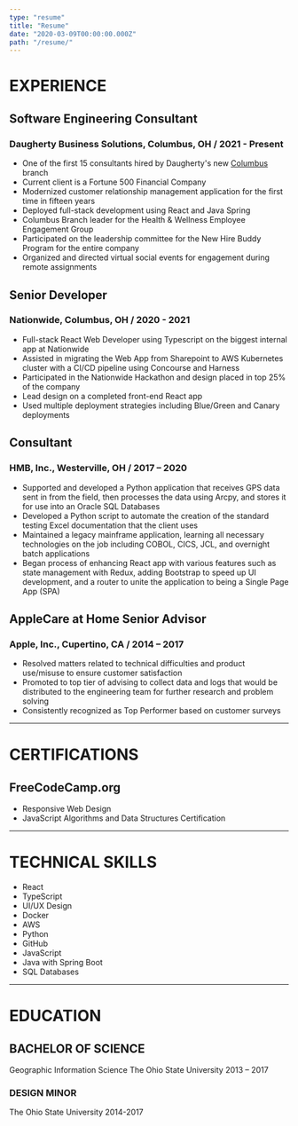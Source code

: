 ```yaml
---
type: "resume"
title: "Resume"
date: "2020-03-09T00:00:00.000Z"
path: "/resume/"
---
```


# EXPERIENCE

## Software Engineering Consultant

### Daugherty Business Solutions, Columbus, OH / 2021 - Present

- One of the first 15 consultants hired by Daugherty's new [Columbus](https://www.daugherty.com/columbus/) branch
- Current client is a Fortune 500 Financial Company
- Modernized customer relationship management application for the first time in fifteen years
- Deployed full-stack development using React and Java Spring
- Columbus Branch leader for the Health & Wellness Employee Engagement Group
- Participated on the leadership committee for the New Hire Buddy Program for the entire company
- Organized and directed virtual social events for engagement during remote assignments

## Senior Developer

### Nationwide, Columbus, OH / 2020 - 2021

- Full-stack React Web Developer using Typescript on the biggest internal app at Nationwide
- Assisted in migrating the Web App from Sharepoint to AWS Kubernetes cluster with a CI/CD pipeline using Concourse and Harness
- Participated in the Nationwide Hackathon and design placed in top 25% of the company
- Lead design on a completed front-end React app
- Used multiple deployment strategies including Blue/Green and Canary deployments

## Consultant

### HMB, Inc., Westerville, OH / 2017 – 2020

- Supported and developed a Python application that receives GPS data sent in from the field, then processes the data using Arcpy, and stores it for use into an Oracle SQL Databases
- Developed a Python script to automate the creation of the standard testing Excel documentation that the client uses
- Maintained a legacy mainframe application, learning all necessary technologies on the job including COBOL, CICS, JCL, and overnight batch applications
- Began process of enhancing React app with various features such as state management with Redux, adding Bootstrap to speed up UI development, and a router to unite the application to being a Single Page App (SPA)

## AppleCare at Home Senior Advisor

### Apple, Inc., Cupertino, CA / 2014 – 2017

- Resolved matters related to technical difficulties and product use/misuse to ensure customer satisfaction
- Promoted to top tier of advising to collect data and logs that would be distributed to the engineering team for further research and problem solving
- Consistently recognized as Top Performer based on customer surveys

---

# CERTIFICATIONS

## FreeCodeCamp.org

- Responsive Web Design
- JavaScript Algorithms and Data Structures Certification

---

# TECHNICAL SKILLS

- React
- TypeScript
- UI/UX Design
- Docker
- AWS
- Python
- GitHub
- JavaScript
- Java with Spring Boot
- SQL Databases

---

# EDUCATION

## BACHELOR OF SCIENCE

Geographic Information Science
The Ohio State University
2013 – 2017

### DESIGN MINOR

The Ohio State University
2014-2017
